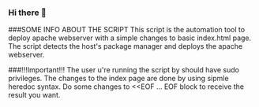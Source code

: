 ### Hi there 👋

###SOME INFO ABOUT THE SCRIPT
This script is the automation tool to deploy apache webserver with a simple changes to basic index.html page.
The script detects the host's package manager and deploys the apache webserver.

###!!!Important!!!
The user u're running the script by should have sudo privileges.
The changes to the index page are done by using sipmle heredoc syntax.
Do some changes to <<EOF ... EOF block to receive the result you want.

